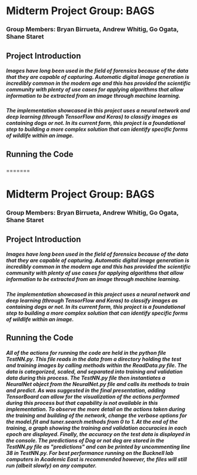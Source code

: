 # Midterm Project Group: BAGS
### Group Members: **B**ryan Birrueta, **A**ndrew Whitig, **G**o Ogata, **S**hane Staret

## Project Introduction
##### Images have long been used in the field of forensics because of the data that they are capable of capturing. Automatic digital image generation is incredibly common in the modern age and this has provided the scientific community with plenty of use cases for applying algorithms that allow information to be extracted from an image through machine learning.  
##### The implementation showcased in this project uses a neural network and deep learning (through TensorFlow and Keras) to classify images as containing dogs or not. In its current form, this project is a foundational step to building a more complex solution that can identify specific forms of wildlife within an image.

## Running the Code
##### 
=======
# Midterm Project Group: BAGS
### Group Members: **B**ryan Birrueta, **A**ndrew Whitig, **G**o Ogata, **S**hane Staret

## Project Introduction
##### Images have long been used in the field of forensics because of the data that they are capable of capturing. Automatic digital image generation is incredibly common in the modern age and this has provided the scientific community with plenty of use cases for applying algorithms that allow information to be extracted from an image through machine learning.  
##### The implementation showcased in this project uses a neural network and deep learning (through TensorFlow and Keras) to classify images as containing dogs or not. In its current form, this project is a foundational step to building a more complex solution that can identify specific forms of wildlife within an image.

## Running the Code
##### All of the actions for running the code are held in the python file TestNN.py. This file reads in the data from a directory holding the test and training images by calling methods within the ReadData.py file. The data is categorized, scaled, and separated into training and validation data during this process. The TestNN.py file then instantiates a NeuralNet object from the NeuralNet.py file and calls its methods to train and predict. As was suggested in the final presentation, adding TensorBoard can allow for the visualization of the actions performed during this process but that capability is not available in this implementation. To observe the more detail on the actions taken during the training and building of the network, change the verbose options for the model.fit and tuner.search methods from 0 to 1. At the end of the training, a graph showing the training and validation accuracies in each epoch are displayed. Finally, the accuracy on the test data is displayed in the console. The predictions of Dog or not dog are stored in the TestNN.py file as "predictions" and can be printed by uncommenting line 38 in TestNN.py. For best performance running on the Bucknell lab computers in Academic East is recommended however, the files will still run (albeit slowly) on any computer.

